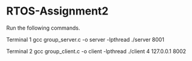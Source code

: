 # RTOS-Assignment2

Run the following commands.

Terminal 1
gcc group_server.c -o server -lpthread
./server 8001

Terminal 2
gcc group_client.c -o client -lpthread
./client 4 127.0.0.1 8002
